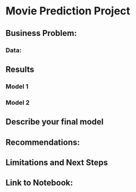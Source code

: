 # Movie Prediction Project
 
## **Business Problem:**

### **Data:**

## **Results**

### Model 1

### Model 2

## **Describe your final model**

## **Recommendations:**

## **Limitations and Next Steps**

## **Link to Notebook:**
